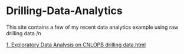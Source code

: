 # Drilling-Data-Analytics
This site contains a few of my recent data analytics example using raw drilling data /n

[1. Exploratory Data Analysis on CNLOPB drilling data.html](https://github.com/mojammelhuque/Drilling-Data-Analytics/blob/main/1.%20Exploratory%20Data%20Analysis%20on%20CNLOPB%20drilling%20data.html)

